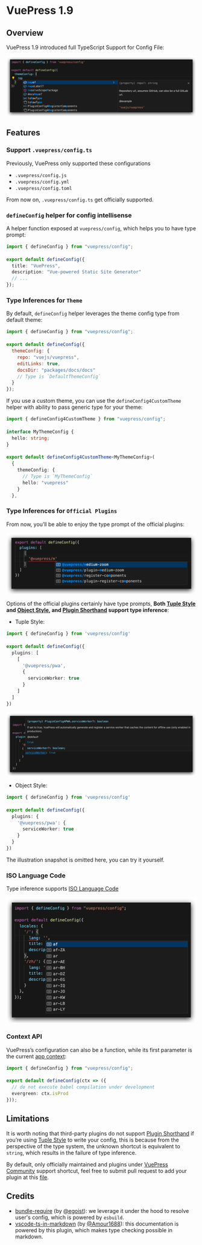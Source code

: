 # VuePress 1.9

## Overview

VuePress 1.9 introduced full TypeScript Support for Config File:

![](./assets/1.9-overview.png)

## Features

### Support `.vuepress/config.ts`

Previously, VuePress only supported these configurations

- `.vuepress/config.js`
- `.vuepress/config.yml`
- `.vuepress/config.toml`

From now on, `.vuepress/config.ts` get officially supported.

### `defineConfig` helper for config intellisense

A helper function exposed at `vuepress/config`, which helps you to have type prompt:

```ts
import { defineConfig } from "vuepress/config";

export default defineConfig({
  title: "VuePress",
  description: "Vue-powered Static Site Generator"
  // ...
});
```

### Type Inferences for `Theme`

By default, `defineConfig` helper leverages the theme config type from default theme:

```js
import { defineConfig } from "vuepress/config";

export default defineConfig({
  themeConfig: {
    repo: "vuejs/vuepress",
    editLinks: true,
    docsDir: "packages/docs/docs"
    // Type is `DefaultThemeConfig`
  }
});
```

If you use a custom theme, you can use the `defineConfig4CustomTheme` helper with ability to pass generic type for your theme:

```ts
import { defineConfig4CustomTheme } from "vuepress/config";

interface MyThemeConfig {
  hello: string;
}

export default defineConfig4CustomTheme<MyThemeConfig>(
  {
    themeConfig: {
      // Type is `MyThemeConfig`
      hello: "vuepress"
    }
  },
```

### Type Inferences for `Official Plugins`

From now, you’ll be able to enjoy the type prompt of the official plugins:

<p align="center">
  <img src="./assets/1.9-official-plugin-tuple-usage.png" width="700">
</p>

Options of the official plugins certainly have type prompts, **Both [Tuple Style](https://vuepress.vuejs.org/plugin/using-a-plugin.html#plugin-options) and [Object Style](https://vuepress.vuejs.org/plugin/using-a-plugin.html#plugin-options), and [Plugin Shorthand](https://vuepress.vuejs.org/plugin/using-a-plugin.html#plugin-shorthand) support type inference**:

- Tuple Style:

```ts
import { defineConfig } from 'vuepress/config'

export default defineConfig({
  plugins: [
    [
      '@vuepress/pwa',
      {
        serviceWorker: true
      }
    ]
  ]
})
```

![](./assets/1.9-official-plugin-options.png)

- Object Style:

```ts
import { defineConfig } from 'vuepress/config'

export default defineConfig({
  plugins: {
    '@vuepress/pwa': {
      serviceWorker: true
    }
  }
})
```

The illustration snapshot is omitted here, you can try it yourself.


### ISO Language Code

Type inference supports [ISO Language Code](http://www.lingoes.net/en/translator/langcode.htm)

<p align="center">
  <img src="./assets/1.9-lang.png" width="600">
</p>


### Context API

VuePress’s configuration can also be a function, while its first parameter is the current [app context](https://vuepress.vuejs.org/plugin/context-api.html#context-api):

```ts
import { defineConfig } from "vuepress/config";

export default defineConfig(ctx => ({
  // do not execute babel compilation under development
  evergreen: ctx.isProd
}));
```

## Limitations

It is worth noting that third-party plugins do not support [Plugin Shorthand](https://vuepress.vuejs.org/plugin/using-a-plugin.html#plugin-shorthand) if you’re using [Tuple Style](https://vuepress.vuejs.org/plugin/using-a-plugin.html#plugin-options) to write your config, this is because from the perspective of the type system, the unknown shortcut is equivalent to `string`, which results in the failure of type inference.

By default, only officially maintained and plugins under [VuePress Community](https://vuepress-community.netlify.app/en/) support shortcut, feel free to submit pull request to add your plugin at this [file](https://github.com/vuejs/vuepress/blob/master/packages/vuepress/types/third-party-plugins.ts).



## Credits

- [bundle-require](https://github.com/egoist/bundle-require) (by [@egoist](https://github.com/egoist)): we leverage it under the hood to resolve user's config, which is powered by `esbuild`.
- [vscode-ts-in-markdown](https://github.com/Amour1688/vscode-ts-in-markdown) (by [@Amour1688](https://github.com/Amour1688)): this documentation is powered by this plugin, which makes type checking possible in markdown.
